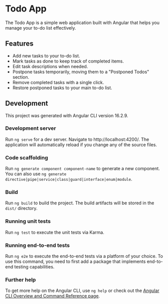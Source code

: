 # Todo App

The Todo App is a simple web application built with Angular that helps you manage your to-do list effectively.

## Features

- Add new tasks to your to-do list.
- Mark tasks as done to keep track of completed items.
- Edit task descriptions when needed.
- Postpone tasks temporarily, moving them to a "Postponed Todos" section.
- Remove completed tasks with a single click.
- Restore postponed tasks to your main to-do list.

## Development

This project was generated with Angular CLI version 16.2.9.

### Development server

Run `ng serve` for a dev server. Navigate to http://localhost:4200/. The application will automatically reload if you change any of the source files.

### Code scaffolding

Run `ng generate component component-name` to generate a new component. You can also use `ng generate directive|pipe|service|class|guard|interface|enum|module`.

### Build

Run `ng build` to build the project. The build artifacts will be stored in the `dist/` directory.

### Running unit tests

Run `ng test` to execute the unit tests via Karma.

### Running end-to-end tests

Run `ng e2e` to execute the end-to-end tests via a platform of your choice. To use this command, you need to first add a package that implements end-to-end testing capabilities.

### Further help

To get more help on the Angular CLI, use `ng help` or check out the [Angular CLI Overview and Command Reference page](https://angular.io/cli).
